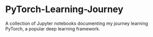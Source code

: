 # PyTorch-Learning-Journey
A collection of Jupyter notebooks documenting my journey learning PyTorch, a popular deep learning framework.
